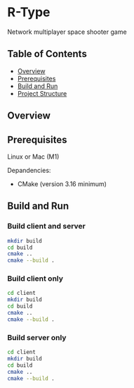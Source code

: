 # R-Type

Network multiplayer space shooter game

## Table of Contents
- [Overview](#overview)
- [Prerequisites](#prerequisites)
- [Build and Run](#build-and-run)
- [Project Structure](#project-structure)
## Overview



## Prerequisites

Linux or Mac (M1)

Depandencies:
- CMake (version 3.16 minimum)

## Build and Run

### Build client and server

```bash
mkdir build
cd build
cmake ..
cmake --build .
```

### Build client only

```bash
cd client
mkdir build
cd build
cmake ..
cmake --build .
```

### Build server only

```bash
cd client
mkdir build
cd build
cmake ..
cmake --build .
```